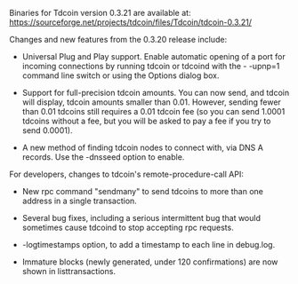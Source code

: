 Binaries for Tdcoin version 0.3.21 are available at:
  https://sourceforge.net/projects/tdcoin/files/Tdcoin/tdcoin-0.3.21/

Changes and new features from the 0.3.20 release include:

* Universal Plug and Play support.  Enable automatic opening of a port for incoming connections by running tdcoin or tdcoind with the - -upnp=1 command line switch or using the Options dialog box.

* Support for full-precision tdcoin amounts.  You can now send, and tdcoin will display, tdcoin amounts smaller than 0.01.  However, sending fewer than 0.01 tdcoins still requires a 0.01 tdcoin fee (so you can send 1.0001 tdcoins without a fee, but you will be asked to pay a fee if you try to send 0.0001).

* A new method of finding tdcoin nodes to connect with, via DNS A records. Use the -dnsseed option to enable.

For developers, changes to tdcoin's remote-procedure-call API:

* New rpc command "sendmany" to send tdcoins to more than one address in a single transaction.

* Several bug fixes, including a serious intermittent bug that would sometimes cause tdcoind to stop accepting rpc requests. 

* -logtimestamps option, to add a timestamp to each line in debug.log.

* Immature blocks (newly generated, under 120 confirmations) are now shown in listtransactions.
